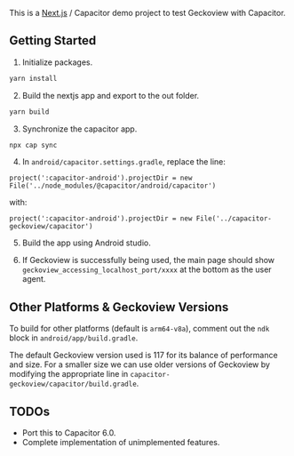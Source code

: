 This is a [Next.js](https://nextjs.org/) / Capacitor demo project to test Geckoview with Capacitor.


## Getting Started

1. Initialize packages.

```bash
yarn install
```

2. Build the nextjs app and export to the out folder.

```bash
yarn build
```

3. Synchronize the capacitor app.

```bash
npx cap sync
```

4. In `android/capacitor.settings.gradle`, replace the line:

`project(':capacitor-android').projectDir = new File('../node_modules/@capacitor/android/capacitor')`

with:

`project(':capacitor-android').projectDir = new File('../capacitor-geckoview/capacitor')`

5. Build the app using Android studio.

6. If Geckoview is successfully being used, the main page should show `geckoview_accessing_localhost_port/xxxx` at the bottom as the user agent.


## Other Platforms & Geckoview Versions

To build for other platforms (default is `arm64-v8a`), comment out the `ndk` block in `android/app/build.gradle`.

The default Geckoview version used is 117 for its balance of performance and size.  For a smaller size we can use older versions of Geckoview by modifying the appropriate line in `capacitor-geckoview/capacitor/build.gradle`.


## TODOs

- Port this to Capacitor 6.0.
- Complete implementation of unimplemented features.
